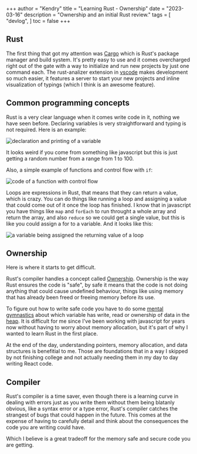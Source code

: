 +++
author = "Kendry"
title = "Learning Rust - Ownership"
date = "2023-03-16"
description = "Ownership and an initial Rust review."
tags = [
    "devlog",
]
toc = false
+++

## Rust

The first thing that got my attention was [Cargo](https://doc.rust-lang.org/cargo/)
which is Rust's package manager and build system. It's pretty easy to
use and it comes overcharged right out of the gate with a way
to initialize and run new projects by just one command each.
The rust-analizer extension in [vscode](https://code.visualstudio.com/)
makes development so much easier, it features a server to start your new
projects and inline visualization of typings (which I think is an awesome
feature).

## Common programming concepts

Rust is a very clear language when it comes write code in it, nothing
we have seen before. Declaring variables is very straightforward and
typing is not required. Here is an example:

![declaration and printing of a variable](/posts/rust/ex1-1.png)

It looks weird if you come from something like javascript but this is
just getting a random number from a range from 1 to 100.

Also, a simple example of functions and control flow with `if`:

![code of a function with control flow](/posts/rust/ex1-2.png)

Loops are expressions in Rust, that means that they can return
a value, which is crazy. You can do things like running a loop
and assigning a value that could come out of it once the loop
has finished. I know that in javascript you have things like `map`
and `forEach` to run throught a whole array and return the array,
and also `reduce` so we could get a single value, but this is
like you could assign a for to a variable. And it looks like this:

![a variable being assigned the returning value of a loop](/posts/rust/ex1-3.png)

## Ownership

Here is where it starts to get difficult.

Rust's compiler handles a concept called [Ownership](https://rust-book.cs.brown.edu/ch04-01-what-is-ownership.html).
Ownership is the way Rust ensures the code is "safe", by safe it
means that the code is not doing anything that could cause undefined
behaviour, things like using memory that has already been freed or
freeing memory before its use.

To figure out how to write safe code you have to do some [mental
gymnastics](https://tenor.com/view/michael-scott-flip-couch-parkour-the-office-gif-8710113)
about which variable has write, read or ownership of data in the
[heap](<https://en.wikipedia.org/wiki/Heap_(data_structure)>). It
is difficult for me since I've been working with javascript for years
now without having to worry about memory allocation, but it's part
of why I wanted to learn Rust in the first place.

At the end of the day, understanding pointers, memory allocation,
and data structures is benefitial to me. Those are foundations that
in a way I skipped by not finishing college and not actually needing
them in my day to day writing React code.

## Compiler

Rust's compiler is a time saver, even though there is a learning
curve in dealing with errors just as you write them without
them being blatanly obvious, like a syntax error or a type
error, Rust's compiler catches the strangest of bugs that could
happen in the future. This comes at the expense of having to
carefully detail and think about the consequences the code you are
writing could have.

Which I believe is a great tradeoff for the memory safe and secure
code you are getting.
